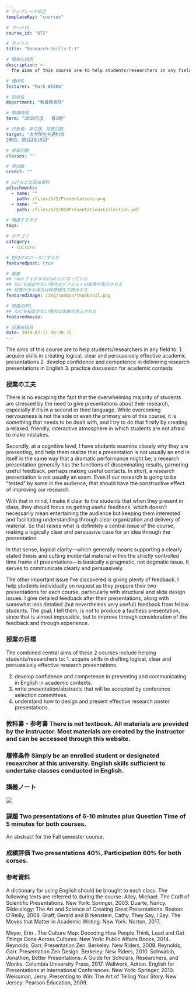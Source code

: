 ```yaml
---
# テンプレート指定
templateKey: "courses"

# コースID
course_id: "672"

# タイトル
title: "Research-Skills-C-1"

# 簡単な説明
description: >-
  The aims of this course are to help students/researchers in any field to: 1. acquire skills in creat...

# 講師名
lecturer: "Mark WEEKS"

# 部局名
department: "教養教育院"

# 開講時限
term: "2018年度	春1期"

# 対象者、単位数、授業回数
target: "大学院生共通科目
2単位、週1回全15回"

# 授業回数
classes: ""

# 単位数
credit: ""

# pdfなどの追加資料
attachments: 
  - name: "" 
    path: /files/672/Presentations.png
  - name: "" 
    path: /files/672/OCWPresentationsCollection.pdf

# 関連するタグ
tags:

# カテゴリ
category:
  - culture

# 色付けのロールにするか
featuredpost: true

# 画像
## rootフォルダはstaticになっている
## なにも指定がない場合はデフォルトの画像が表示される
## 映像がある場合は映像優先で表示する
featuredimage: /img/common/thumbnail.png

# 映像のURL
## なにも指定がない場合は画像が表示される
featuredmovie: 

# 記事投稿日
date: 2019-07-11 10:20:35
---
```


The aims of this course are to help students/researchers in any field to: 1. acquire skills in creating logical, clear and persuasively effective academic presentations 2. develop confidence and competence in delivering research presentations in English 3. practice discussion for academic contexts

### 授業の工夫

There is no escaping the fact that the overwhelming majority of students are stressed by the need to give presentations about their research, especially if it’s in a second or third language. While overcoming nervousness is not the sole or even the primary aim of this course, it is something that needs to be dealt with, and I try to do that firstly by creating a relaxed, friendly, interactive atmosphere in which students are not afraid to make mistakes.

Secondly, at a cognitive level, I have students examine closely why they are presenting, and help them realize that a presentation is not usually an end in itself in the same way that a dramatic performance might be; a research presentation generally has the functions of disseminating results, garnering useful feedback, perhaps making useful contacts. In short, a research presentation is not usually an exam. Even if our research is going to be “tested” by some in the audience, that should have the constructive effect of improving our research.

With that in mind, I make it clear to the students that when they present in class, they should focus on getting useful feedback, which doesn’t necessarily mean entertaining the audience but keeping them interested and facilitating understanding through clear organization and delivery of material. So that raises what is definitely a central issue of the course, making a logically clear and persuasive case for an idea through the presentation.

In that sense, logical clarity—which generally means supporting a clearly stated thesis and cutting incidental material within the strictly controlled time frame of presentations—is basically a pragmatic, not dogmatic issue. It serves to communicate clearly and persuasively.

The other important issue I’ve discovered is giving plenty of feedback. I help students individually on request as they prepare their two presentations for each course, particularly with structural and slide design issues. I give detailed feedback after their presentations, along with somewhat less detailed (but nevertheless very useful) feedback from fellow students. The goal, I tell them, is not to produce a faultless presentation, since that is almost impossible, but to improve through consideration of the feedback and through experience.



### 授業の目標

The combined central aims of these 2 courses include helping students/researchers to: 1. acquire skills in drafting logical, clear and persuasively effective research presentations.


2. develop confidence and competence in presenting and communicating in English in academic contexts.
3. write presentation/abstracts that will be accepted by conference selection committees.
4. understand how to design and present effective research poster presentations.


### 教科書・参考書 There is not textbook. All materials are provided by the instructor. Most materials are created by the instructor and can be accessed through this website.

### 履修条件  Simply be an enrolled student or designated researcher at this university. English skills sufficient to undertake classes conducted in English.



### 講義ノート

![](/files/672/Presentations.png) 
### 課題 Two presentations of 6-10 minutes plus Question Time of 5 minutes for both courses.
An abstract for the Fall semester course.

### 成績評価 Two presentations 40%, Participation 60% for both corses.

### 参考資料

A dictionary for using English should be brought to each class.
The following texts are referred to during the course: Alley, Michael. The Craft of Scientific Presentations. New York: Springer, 2003. Duarte, Nancy. Slide:ology: The Art and Science of Creating Great Presentations. Boston: O’Reilly, 2008. Graff, Gerald and Birkenstein, Cathy. They Say, I Say: The Moves that Matter in Academic Writing. New York: Norton, 2017.


Meyer, Erin . The Culture Map: Decoding How People Think, Lead and Get Things Done Across Cultures. New York: Public Affairs Books, 2014.
Reynolds, Garr. Presentation Zen. Berkeley: New Riders, 2008.
Reynolds, Garr. Presentation Zen Design. Berkeley: New Riders, 2010.
Schwabib, Jonathon, Better Presentations: A Guide for Scholars, Researchers, and Wonks. Columbia University Press, 2017.
Wallwork, Adrian. English for Presentations at International Conferences. New York: Springer, 2010.
Weissman, Jerry. Presenting to Win: The Art of Telling Your Story. New Jersey: Pearson Education, 2009.